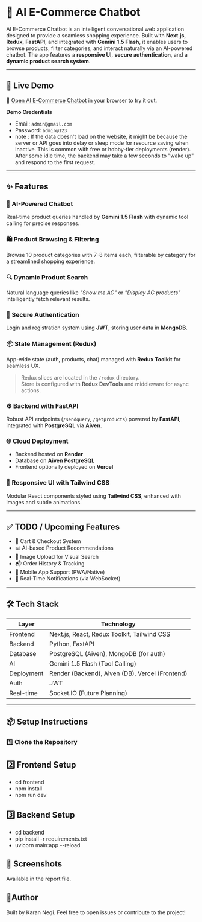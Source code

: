 # 🛒 AI E-Commerce Chatbot

AI E-Commerce Chatbot is an intelligent conversational web application designed to provide a seamless shopping experience. Built with **Next.js**, **Redux**, **FastAPI**, and integrated with **Gemini 1.5 Flash**, it enables users to browse products, filter categories, and interact naturally via an AI-powered chatbot. The app features a **responsive UI**, **secure authentication**, and a **dynamic product search system**.

---

## 🚀 Live Demo

🔗 [Open AI E-Commerce Chatbot](https://ai-ecom-shopbot.vercel.app/) in your browser to try it out.

**Demo Credentials**  
- Email: `admin@gmail.com`  
- Password: `admin@123`
- note : If the data doesn't load on the website, it might be because the server or API goes into delay or sleep mode for resource saving when inactive. This is common with free or hobby-tier deployments (render). After some idle time, the backend may take a few seconds to "wake up" and respond to the first request.

---

## ✨ Features

### 💬 AI-Powered Chatbot
Real-time product queries handled by **Gemini 1.5 Flash** with dynamic tool calling for precise responses.

### 🛍️ Product Browsing & Filtering
Browse 10 product categories with 7–8 items each, filterable by category for a streamlined shopping experience.

### 🔍 Dynamic Product Search
Natural language queries like _"Show me AC"_ or _"Display AC products"_ intelligently fetch relevant results.

### 🔐 Secure Authentication
Login and registration system using **JWT**, storing user data in **MongoDB**.

### 📦 State Management (Redux)
App-wide state (auth, products, chat) managed with **Redux Toolkit** for seamless UX.

> Redux slices are located in the `/redux` directory.  
> Store is configured with **Redux DevTools** and middleware for async actions.

### ⚙️ Backend with FastAPI
Robust API endpoints (`/sendquery`, `/getproducts`) powered by **FastAPI**, integrated with **PostgreSQL** via **Aiven**.

### 🌐 Cloud Deployment
- Backend hosted on **Render**
- Database on **Aiven PostgreSQL**
- Frontend optionally deployed on **Vercel**

### 🎨 Responsive UI with Tailwind CSS
Modular React components styled using **Tailwind CSS**, enhanced with images and subtle animations.

---

## ✅ TODO / Upcoming Features

- 🛒 Cart & Checkout System  
- 📊 AI-based Product Recommendations  
- 📸 Image Upload for Visual Search  
- 📬 Order History & Tracking  
- 📱 Mobile App Support (PWA/Native)  
- 🔔 Real-Time Notifications (via WebSocket)

---

## 🛠️ Tech Stack

| Layer      | Technology                                |
|------------|--------------------------------------------|
| Frontend   | Next.js, React, Redux Toolkit, Tailwind CSS |
| Backend    | Python, FastAPI                            |
| Database   | PostgreSQL (Aiven), MongoDB (for auth)     |
| AI         | Gemini 1.5 Flash (Tool Calling)            |
| Deployment | Render (Backend), Aiven (DB), Vercel (Frontend) |
| Auth       | JWT                                        |
| Real-time  | Socket.IO (Future Planning)                |

---

## 📦 Setup Instructions

### 1️⃣ Clone the Repository


## 2️⃣ Frontend Setup

- cd frontend
- npm install
- npm run dev
  
## 3️⃣ Backend Setup

- cd backend
- pip install -r requirements.txt
- uvicorn main:app --reload

## 📸 Screenshots
Available in the report file.



## 👤Author
Built by Karan Negi.
Feel free to open issues or contribute to the project!

